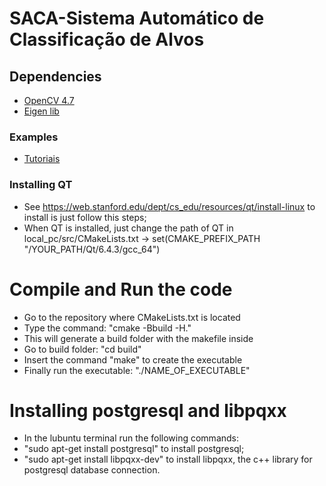 # SACA-Sistema Automático de Classificação de Alvos


## Dependencies
* [OpenCV 4.7](https://docs.opencv.org/4.7.0/df/d65/tutorial_table_of_content_introduction.html)
* [Eigen lib](https://eigen.tuxfamily.org/index.php?title=Main_Page)

### Examples
- [Tutoriais](https://docs.opencv.org/4.7.0/d7/da8/tutorial_table_of_content_imgproc.html)

### Installing QT
- See https://web.stanford.edu/dept/cs_edu/resources/qt/install-linux to install is just follow this steps;
- When QT is installed, just change the path of QT in local_pc/src/CMakeLists.txt -> set(CMAKE_PREFIX_PATH "/YOUR_PATH/Qt/6.4.3/gcc_64")

# Compile and Run the code
- Go to the repository where CMakeLists.txt is located
- Type the command: "cmake -Bbuild -H."
- This will generate a build folder with the makefile inside
- Go to build folder: "cd build"
- Insert the command "make" to create the executable
- Finally run the executable: "./NAME_OF_EXECUTABLE"

# Installing postgresql and libpqxx
- In the lubuntu terminal run the following commands: 
- "sudo apt-get install postgresql" to install postgresql;
- "sudo apt-get install libpqxx-dev" to install libpqxx, the c++ library for postgresql database connection.